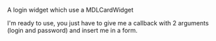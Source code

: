 A login widget which use a MDLCardWidget

I'm ready to use, you just have to give me a callback with 2 arguments (login and password) and insert me in a form.